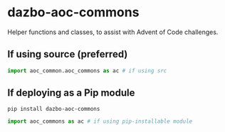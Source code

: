 # dazbo-aoc-commons

Helper functions and classes, to assist with Advent of Code challenges.

## If using source (preferred)

```python
import aoc_common.aoc_commons as ac # if using src
```

## If deploying as a Pip module

`pip install dazbo-aoc-commons`

```python
import aoc_commons as ac # if using pip-installable module
```
